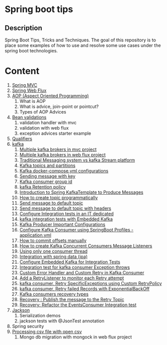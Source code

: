 # Spring boot tips 

## Description
Spring Boot Tips, Tricks and Techniques.
The goal of this repository is to place some examples of how to use and resolve some use cases under the spring boot technologies.


# Content

1. [Spring MVC](web)
2. [Spring Web Flux](spring-boot-tipps-reactive)
3. [AOP (Aspect Oriented Programming)](aop)
   1. What is AOP
   2. What is advice, join-point or pointcut?
   3. Types of AOP Advices
4. [Bean validations](bean-validation)
   1. validation handler with mvc
   2. validation with web flux
   3. exception advices starter example
5. [Qualifiers](qualifiers)
6. [kafka]()
   1. [Multiple kafka brokers in mvc project](kafka/spring-boot-kafka-example)
   2. [Multiple kafka brokers in web flux project](kafka/spring-boot-kafka-example-rx)
   3. [Traditional Messaging system vs kafka Stream platform](https://github.com/jlmc/spring-boot-tipps/commit/213ae6a6ecedf1e92113206e5c54a77aa2195c8f)
   4. [Kafka topics and partitions](https://github.com/jlmc/spring-boot-tipps/commit/bd803cdfe9cd16d56a294e7533685ca880473dc9)
   5. [Kafka docker-compose.yml configurations](https://github.com/jlmc/spring-boot-tipps/commit/8898fc4767e24542e8d277b777c0326cd350b25c)
   6. [Sending message with key](https://github.com/jlmc/spring-boot-tipps/commit/78b955591c73176dc448866698a38a8cccf57dff) 
   7. [Kafka consumer group id](https://github.com/jlmc/spring-boot-tipps/commit/fe16f725c71fa15b61ef799956ea73d5242bd909)
   8. [kafka Retention policy](https://github.com/jlmc/spring-boot-tipps/commit/6aae7edb7e1d99f1a2c6524af18728e3f4af3128)
   9. [Introduction to Spring KafkaTemplate to Produce Messages](https://github.com/jlmc/spring-boot-tipps/commit/2e77a1a3140e8c8d2fb70cda4aafd5c1f4d7cd43)
   10. [How to create topic programmatically](https://github.com/jlmc/spring-boot-tipps/commit/e7a963cf4c8f46159a1456afa95cb6c143f30f3d)
   11. [Send message to default topic](https://github.com/jlmc/spring-boot-tipps/commit/d77487ab46e591ed4682bdb6efcd67e5303cbfee)
   12. [Send message to default topic with headers](https://github.com/jlmc/spring-boot-tipps/commit/543aedc473dd643a2a260ebda76ee74b8716adc4)
   13. [Configure Integration tests in an IT dedicated](https://github.com/jlmc/spring-boot-tipps/commit/5ee356c4292a13573c0cb9779589c5592a1a52b2)
   14. [kafka integration tests with Embedded Kafka](https://github.com/jlmc/spring-boot-tipps/commit/4c49427b93da5af4fe95ea0a2973d8a635fea8f6)
   15. [Kafka Producer Important Configurations](https://github.com/jlmc/spring-boot-tipps/commit/c04d4bbb27ddf7ad7678a4cd480c344b81e03f4a)
   16. [Configure Kafka Consumer using SpringBoot Profiles - application.yml](https://github.com/jlmc/spring-boot-tipps/commit/711b1e132061cafea3d9b0e91d0a324dcf521a3b)
   17. [How to commit offsets manually](https://github.com/jlmc/spring-boot-tipps/commit/da3efc9ca170d58d1a3156c6512c0dd68b83baba)
   18. [How to create Kafka Concurrent Consumers Message Listeners](https://github.com/jlmc/spring-boot-tipps/commit/4c9062e542c9906b0d5bb62daae9413865db3171)
   19. [Using only one consumer thread](https://github.com/jlmc/spring-boot-tipps/commit/f4d9704b8fb1fecfb1204cb009a3704c95d050d4)
   20. [Integration with spring data (jpa)](https://github.com/jlmc/spring-boot-tipps/commit/21036a19eaec8df11e3520dac2a1286f5c797fcc)
   21. [Configure Embedded Kafka for Integration Tests](https://github.com/jlmc/spring-boot-tipps/commit/fb4992b4a11d6150040c3974abffada776c1ec41)
   22. [Integration test for kafka consumer Exception throws](https://github.com/jlmc/spring-boot-tipps/commit/895b5a49a12055fca5fc5686a44bc0d7a127367c)
   23. [Custom Error Handler and Custom Retry in Kafka Consumer](https://github.com/jlmc/spring-boot-tipps/commit/e7176c4ce79657938255621237e7ae3c6392ec4c)
   24. [Add a RetryListener to monitor each Retry attempt](https://github.com/jlmc/spring-boot-tipps/commit/77d2634740f525afb18c31abb5a17056715d8141)
   25. [kafka consumer, Retry SpecificExceptions using Custom RetryPolicy](https://github.com/jlmc/spring-boot-tipps/commit/d3e22678770167e8357ec6d3454512af146c8987)
   26. [kafka consumer, Retry failed Records with ExponentialBackOff](https://github.com/jlmc/spring-boot-tipps/commit/e857e1624fb24dfbb96f2c35d7e645b942e63c22)
   27. [Kafka consumers recovery types](https://github.com/jlmc/spring-boot-tipps/commit/24452e16a55fd86bbbac3fc57b105fd6e0acf4c6)
   28. [Recovery : Publish the message to the Retry Topic](https://github.com/jlmc/spring-boot-tipps/commit/b8c64b52f8a4b30bbe0a459a173ce88644a0af50)
   29. [Recovery: Refactor the EventsConsumer Integration test](https://github.com/jlmc/spring-boot-tipps/commit/ec245536be809e4a60da5249bdee9b5edfa21602)
7. [Jackson](jackson)
   1. Serialization demos
   2. jackson tests with @JsonTest annotation
8. Spring security
9. [Processing csv file with open csv](upload-processing/upload-csv/README.md)
   1. Mongo db migration with mongock in web flux project

